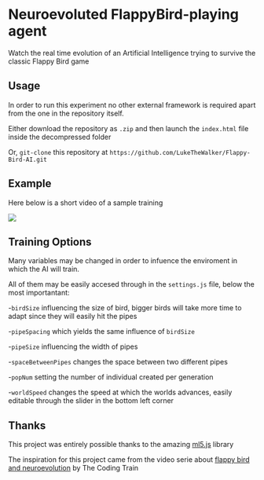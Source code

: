 # Neuroevoluted FlappyBird-playing agent
Watch the real time evolution of an Artificial Intelligence trying to survive the classic Flappy Bird game

## Usage 
In order to run this experiment no other external framework is required apart from the one in the repository itself.

Either download the repository as ```.zip``` and then launch the ```index.html``` file inside the decompressed folder 

Or, ```git-clone``` this repository at ```https://github.com/LukeTheWalker/Flappy-Bird-AI.git``` 

## Example
Here below is a short video of a sample training

![][video]



## Training Options
Many variables may be changed in order to infuence the enviroment in which the AI will train.

All of them may be easily accesed through in the ```settings.js``` file, below the most importantant:

-```birdSize``` influencing the size of bird, bigger birds will take more time to adapt since they will easily hit the pipes

-```pipeSpacing``` which yields the same influence of ```birdSize```

-```pipeSize``` influencing the width of pipes 

-```spaceBetweenPipes``` changes the space between two different pipes

-```popNum``` setting the number of individual created per generation

-```worldSpeed``` changes the speed at which the worlds advances, easily editable through the slider in the bottom left corner 


## Thanks
This project was entirely possible thanks to the amazing [ml5.js](https://github.com/ml5js/ml5-library) library

The inspiration for this project came from the video serie about [flappy bird and neuroevolution](https://www.youtube.com/watch?v=c6y21FkaUqw) by The Coding Train

[video]: https://github.com/LukeTheWalker/Flappy-Bird-AI/blob/master/flappy.gif
